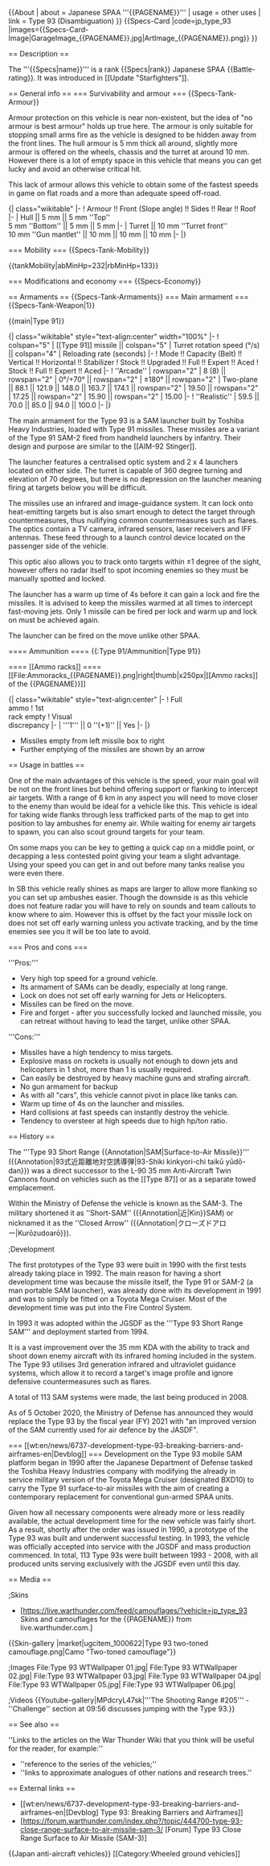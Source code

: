 {{About
| about = Japanese SPAA '''{{PAGENAME}}'''
| usage = other uses
| link = Type 93 (Disambiguation)
}}
{{Specs-Card
|code=jp_type_93
|images={{Specs-Card-Image|GarageImage_{{PAGENAME}}.jpg|ArtImage_{{PAGENAME}}.png}}
}}

== Description ==
<!-- ''In the description, the first part should be about the history of the creation and combat usage of the vehicle, as well as its key features. In the second part, tell the reader about the ground vehicle in the game. Insert a screenshot of the vehicle, so that if the novice player does not remember the vehicle by name, he will immediately understand what kind of vehicle the article is talking about.'' -->
The '''{{Specs|name}}''' is a rank {{Specs|rank}} Japanese SPAA {{Battle-rating}}. It was introduced in [[Update "Starfighters"]].

== General info ==
=== Survivability and armour ===
{{Specs-Tank-Armour}}
<!-- ''Describe armour protection. Note the most well protected and key weak areas. Appreciate the layout of modules as well as the number and location of crew members. Is the level of armour protection sufficient, is the placement of modules helpful for survival in combat? If necessary use a visual template to indicate the most secure and weak zones of the armour.'' -->

Armour protection on this vehicle is near non-existent, but the idea of "no armour is best armour" holds up true here. The armour is only suitable for stopping small arms fire as the vehicle is designed to be hidden away from the front lines. The hull armour is 5 mm thick all around, slightly more armour is offered on the wheels, chassis and the turret at around 10 mm. However there is a lot of empty space in this vehicle that means you can get lucky and avoid an otherwise critical hit.

This lack of armour allows this vehicle to obtain some of the fastest speeds in game on flat roads and a more than adequate speed off-road.

{| class="wikitable"
|-
! Armour !! Front (Slope angle) !! Sides !! Rear !! Roof
|-
| Hull || 5 mm || 5 mm ''Top'' <br>5 mm ''Bottom'' || 5  mm || 5 mm
|-
| Turret || 10  mm ''Turret front'' <br>10 mm ''Gun mantlet'' || 10 mm || 10 mm || 10 mm
|-
|}

=== Mobility ===
{{Specs-Tank-Mobility}}
<!-- ''Write about the mobility of the ground vehicle. Estimate the specific power and manoeuvrability, as well as the maximum speed forwards and backwards.'' -->

{{tankMobility|abMinHp=232|rbMinHp=133}}

=== Modifications and economy ===
{{Specs-Economy}}

== Armaments ==
{{Specs-Tank-Armaments}}
=== Main armament ===
{{Specs-Tank-Weapon|1}}
<!-- ''Give the reader information about the characteristics of the main gun. Assess its effectiveness in a battle based on the reloading speed, ballistics and the power of shells. Do not forget about the flexibility of the fire, that is how quickly the cannon can be aimed at the target, open fire on it and aim at another enemy. Add a link to the main article on the gun: <code><nowiki>{{main|Name of the weapon}}</nowiki></code>. Describe in general terms the ammunition available for the main gun. Give advice on how to use them and how to fill the ammunition storage.'' -->
{{main|Type 91}}

{| class="wikitable" style="text-align:center" width="100%"
|-
! colspan="5" | [[Type 91]] missile || colspan="5" | Turret rotation speed (°/s) || colspan="4" | Reloading rate (seconds)
|-
! Mode !! Capacity (Belt) !! Vertical !! Horizontal !! Stabilizer
! Stock !! Upgraded !! Full !! Expert !! Aced
! Stock !! Full !! Expert !! Aced
|-
! ''Arcade''
| rowspan="2" | 8 (8) || rowspan="2" | 0°/+70° || rowspan="2" | ±180° || rowspan="2" | Two-plane || 88.1 || 121.9 || 148.0 || 163.7 || 174.1 || rowspan="2" | 19.50 || rowspan="2" | 17.25 || rowspan="2" | 15.90 || rowspan="2" | 15.00
|-
! ''Realistic''
| 59.5 || 70.0 || 85.0 || 94.0 || 100.0
|-
|}

The main armament for the Type 93 is a SAM launcher built by Toshiba Heavy Industries, loaded with Type 91 missiles. These missiles are a variant of the Type 91 SAM-2 fired from handheld launchers by infantry. Their design and purpose are similar to the [[AIM-92 Stinger]].

The launcher features a centralised optic system and 2 x 4 launchers located on either side. The turret is capable of 360 degree turning and elevation of 70 degrees, but there is no depression on the launcher meaning firing at targets below you will be difficult.

The missiles use an infrared and image-guidance system. It can lock onto heat-emitting targets but is also smart enough to detect the target through countermeasures, thus nullifying common countermeasures such as flares. The optics contain a TV camera, infrared sensors, laser receivers and IFF antennas. These feed through to a launch control device located on the passenger side of the vehicle.

This optic also allows you to track onto targets within ±1 degree of the sight, however offers no radar itself to spot incoming enemies so they must be manually spotted and locked.

The launcher has a warm up time of 4s before it can gain a lock and fire the missiles. It is advised to keep the missiles warmed at all times to intercept fast-moving jets. Only 1 missile can be fired per lock and warm up and lock on must be achieved again.

The launcher can be fired on the move unlike other SPAA.

==== Ammunition ====
{{:Type 91/Ammunition|Type 91}}

==== [[Ammo racks]] ====
[[File:Ammoracks_{{PAGENAME}}.png|right|thumb|x250px|[[Ammo racks]] of the {{PAGENAME}}]]
<!-- '''Last updated:''' -->
{| class="wikitable" style="text-align:center"
|-
! Full<br>ammo
! 1st<br>rack empty
! Visual<br>discrepancy
|-
| '''1''' || 0 ''(+1)'' || Yes
|-
|}

* Missiles empty from left missile box to right
* Further emptying of the missiles are shown by an arrow

== Usage in battles ==
<!-- ''Describe the tactics of playing in the vehicle, the features of using vehicles in the team and advice on tactics. Refrain from creating a "guide" - do not impose a single point of view but instead give the reader food for thought. Describe the most dangerous enemies and give recommendations on fighting them. If necessary, note the specifics of the game in different modes (AB, RB, SB).'' -->
One of the main advantages of this vehicle is the speed, your main goal will be not on the front lines but behind offering support or flanking to intercept air targets. With a range of 6 km in any aspect you will need to move closer to the enemy than would be ideal for a vehicle like this. This vehicle is ideal for taking wide flanks through less trafficked parts of the map to get into position to lay ambushes for enemy air. While waiting for enemy air targets to spawn, you can also scout ground targets for your team.

On some maps you can be key to getting a quick cap on a middle point, or decapping a less contested point giving your team a slight advantage. Using your speed you can get in and out before many tanks realise you were even there.

In SB this vehicle really shines as maps are larger to allow more flanking so you can set up ambushes easier. Though the downside is as this vehicle does not feature radar you will have to rely on sounds and team callouts to know where to aim. However this is offset by the fact your missile lock on does not set off early warning unless you activate tracking, and by the time enemies see you it will be too late to avoid.

=== Pros and cons ===
<!-- ''Summarise and briefly evaluate the vehicle in terms of its characteristics and combat effectiveness. Mark its pros and cons in a bulleted list. Try not to use more than 6 points for each of the characteristics. Avoid using categorical definitions such as "bad", "good" and the like - use substitutions with softer forms such as "inadequate" and "effective".'' -->

'''Pros:'''

* Very high top speed for a ground vehicle.
* Its armament of SAMs can be deadly, especially at long range.
* Lock on does not set off early warning for Jets or Helicopters.
* Missiles can be fired on the move.
* Fire and forget - after you successfully locked and launched missile, you can retreat without having to lead the target, unlike other SPAA.

'''Cons:'''

* Missiles have a high tendency to miss targets.
* Explosive mass on rockets is usually not enough to down jets and helicopters in 1 shot, more than 1 is usually required.
* Can easily be destroyed by heavy machine guns and strafing aircraft.
* No gun armament for backup
* As with all "cars", this vehicle cannot pivot in place like tanks can.
* Warm up time of 4s on the launcher and missiles.
* Hard collisions at fast speeds can instantly destroy the vehicle.
* Tendency to oversteer at high speeds due to high hp/ton ratio.

== History ==
<!-- ''Describe the history of the creation and combat usage of the vehicle in more detail than in the introduction. If the historical reference turns out to be too long, take it to a separate article, taking a link to the article about the vehicle and adding a block "/History" (example: <nowiki>https://wiki.warthunder.com/(Vehicle-name)/History</nowiki>) and add a link to it here using the <code>main</code> template. Be sure to reference text and sources by using <code><nowiki><ref></ref></nowiki></code>, as well as adding them at the end of the article with <code><nowiki><references /></nowiki></code>. This section may also include the vehicle's dev blog entry (if applicable) and the in-game encyclopedia description (under <code><nowiki>=== In-game description ===</nowiki></code>, also if applicable).'' -->
The '''Type 93 Short Range {{Annotation|SAM|Surface-to-Air Missile}}''' ({{Annotation|93式近距離地対空誘導弾|93-Shiki kinkyori-chi taikū yūdō-dan}}) was a direct successor to the L-90 35 mm Anti-Aircraft Twin Cannons found on vehicles such as the [[Type 87]] or as a separate towed emplacement.

Within the Ministry of Defense the vehicle is known as the SAM-3. The military shortened it as ''Short-SAM'' ({{Annotation|近|Kin}}SAM) or nicknamed it as the ''Closed Arrow'' ({{Annotation|クローズドアロー|Kurōzudoarō}}).

;Development

The first prototypes of the Type 93 were built in 1990 with the first tests already taking place in 1992. The main reason for having a short development time was because the missile itself, the Type 91 or SAM-2 (a man portable SAM launcher), was already done with its development in 1991 and was to simply be fitted on a Toyota Mega Cruiser. Most of the development time was put into the Fire Control System.

In 1993 it was adopted within the JGSDF as the '''Type 93 Short Range SAM''' and deployment started from 1994.

It is a vast improvement over the 35 mm KDA with the ability to track and shoot down enemy aircraft with its infrared homing included in the system. The Type 93 utilises 3rd generation infrared and ultraviolet guidance systems, which allow it to record a target's image profile and ignore defensive countermeasures such as flares.

A total of 113 SAM systems were made, the last being produced in 2008.

As of 5 October 2020, the Ministry of Defense has announced they would replace the Type 93 by the fiscal year (FY) 2021 with "an improved version of the SAM currently used for air defence by the JASDF".

=== [[wt:en/news/6737-development-type-93-breaking-barriers-and-airframes-en|Devblog]] ===
Development on the Type 93 mobile SAM platform began in 1990 after the Japanese Department of Defense tasked the Toshiba Heavy Industries company with modifying the already in service military version of the Toyota Mega Cruiser (designated BXD10) to carry the Type 91 surface-to-air missiles with the aim of creating a contemporary replacement for conventional gun-armed SPAA units.

Given how all necessary components were already more or less readily available, the actual development time for the new vehicle was fairly short. As a result, shortly after the order was issued in 1990, a prototype of the Type 93 was built and underwent successful testing. In 1993, the vehicle was officially accepted into service with the JGSDF and mass production commenced. In total, 113 Type 93s were built between 1993 - 2008, with all produced units serving exclusively with the JGSDF even until this day.

== Media ==
<!-- ''Excellent additions to the article would be video guides, screenshots from the game, and photos.'' -->

;Skins

* [https://live.warthunder.com/feed/camouflages/?vehicle=jp_type_93 Skins and camouflages for the {{PAGENAME}} from live.warthunder.com.]

{{Skin-gallery |market|ugcitem_1000622|Type 93 two-toned camouflage.png|Camo "Two-toned camouflage"}}

;Images
<gallery mode="packed" caption="Devblog Images" heights="150">
File:Type 93 WTWallpaper 01.jpg|
File:Type 93 WTWallpaper 02.jpg|
File:Type 93 WTWallpaper 03.jpg|
File:Type 93 WTWallpaper 04.jpg|
File:Type 93 WTWallpaper 05.jpg|
File:Type 93 WTWallpaper 06.jpg|
</gallery>

;Videos
{{Youtube-gallery|MPdcryL47sk|'''The Shooting Range #205''' - ''Challenge'' section at 09:56 discusses jumping with the Type 93.}}

== See also ==
<!-- ''Links to the articles on the War Thunder Wiki that you think will be useful for the reader, for example:''
* ''reference to the series of the vehicles;''
* ''links to approximate analogues of other nations and research trees.'' -->
''Links to the articles on the War Thunder Wiki that you think will be useful for the reader, for example:''

* ''reference to the series of the vehicles;''
* ''links to approximate analogues of other nations and research trees.''

== External links ==
<!-- ''Paste links to sources and external resources, such as:''
* ''topic on the official game forum;''
* ''other literature.'' -->

* [[wt:en/news/6737-development-type-93-breaking-barriers-and-airframes-en|[Devblog] Type 93: Breaking Barriers and Airframes]]
* [https://forum.warthunder.com/index.php?/topic/444700-type-93-close-range-surface-to-air-missile-sam-3/ <nowiki>[Forum] Type 93 Close Range Surface to Air Missile (SAM-3)</nowiki>]

{{Japan anti-aircraft vehicles}}
[[Category:Wheeled ground vehicles]]